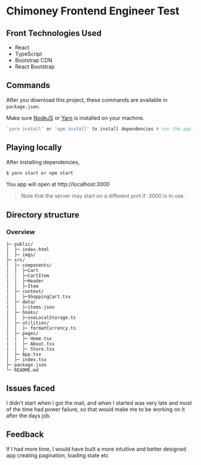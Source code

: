 # Chimoney Frontend Engineer Test


## Front Technologies Used
- React
- TypeScript
- Bootstrap CDN
- React Bootstrap

## Commands

After you download this project, these commands are available in `package.json`.

Make sure [NodeJS](https://www.nodejs.org/) or [Yarn](https://www.yarnpkg.com) is installed on your machine.

```bash
'yarn install' or 'npm install' to install dependencies # run the app in development mode
```

## Playing locally

After installing dependencies,

```bash
$ yarn start or npm start
```

You app will open at http://localhost:3000

> Note that the server may start on a different port if :3000 is in use.

## Directory structure

### Overview

```tree
├─ public/
│  ├─ index.html
│  ├─ imgs/
├─ src/
|  ├─ components/
|  |  ├─Cart
|  |  ├─CartItem
|  |  ├─Header
|  |  ├─Item
|  ├─ context/
|  |  ├─ShoppingCart.tsx
|  ├─ data/
|  |  ├─items.json
|  ├─ hooks/
|  |  ├─useLocalStorage.ts
│  ├─ utilities/
|  |  ├─ formatCurrency.ts
│  ├─ pages/
|  |  ├─ Home.tsx
|  |  ├─ About.tsx
|  |  ├─ Store.tsx
│  ├─ App.tsx
│  ├─ index.tsx
├─ package.json
└─ README.md
```
## Issues faced

I didn't start when I got the mail, and when I started was very late and most of the time had power failure, so that would make me to be working on it after the days job.

## Feedback

If I had more time, I would have built a more intuitive and better designed app creating pagination, loading state etc